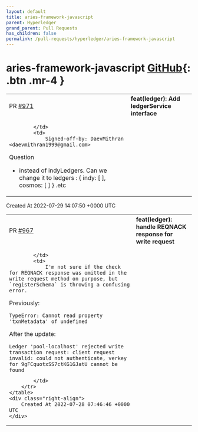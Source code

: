 ```yaml
---
layout: default
title: aries-framework-javascript
parent: Hyperledger
grand_parent: Pull Requests
has_children: false
permalink: /pull-requests/hyperledger/aries-framework-javascript
---
```


# aries-framework-javascript <span class="fs-3 right-align">[GitHub](https://github.com/hyperledger/aries-framework-javascript){: .btn .mr-4 }</span>


<div>
    <table>
        <tr>
            <td>
                PR <a href="https://github.com/hyperledger/aries-framework-javascript/pull/971" class=".btn">#971</a>
            </td>
            <td>
                <b>
                    feat(ledger): Add ledgerService interface
                </b>
            </td>
        </tr>
        <tr>
            <td>
                
            </td>
            <td>
                Signed-off-by: DaevMithran <daevmithran1999@gmail.com>

Question
- instead of indyLedgers. Can we change it to ledgers : { indy: [ ], cosmos: [ ] } .etc
            </td>
        </tr>
    </table>
    <div class="right-align">
        Created At 2022-07-29 14:07:50 +0000 UTC
    </div>
</div>

<div>
    <table>
        <tr>
            <td>
                PR <a href="https://github.com/hyperledger/aries-framework-javascript/pull/967" class=".btn">#967</a>
            </td>
            <td>
                <b>
                    feat(ledger): handle REQNACK response for write request
                </b>
            </td>
        </tr>
        <tr>
            <td>
                
            </td>
            <td>
                I'm not sure if the check for REQNACK response was omitted in the write request method on purpose, but `registerSchema` is throwing a confusing error.

Previously:
```
TypeError: Cannot read property 'txnMetadata' of undefined
```

After the update:
```
Ledger 'pool-localhost' rejected write transaction request: client request invalid: could not authenticate, verkey for 9gFCquotxSS7ctKG1GJatU cannot be found
```

            </td>
        </tr>
    </table>
    <div class="right-align">
        Created At 2022-07-28 07:46:46 +0000 UTC
    </div>
</div>

